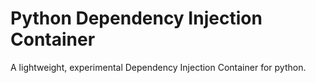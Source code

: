 # Python Dependency Injection Container

A lightweight, experimental Dependency Injection Container for python.
